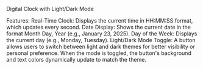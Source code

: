 Digital Clock with Light/Dark Mode

Features:
Real-Time Clock: Displays the current time in HH:MM:SS format, which updates every second.
Date Display: Shows the current date in the format Month Day, Year (e.g., January 23, 2025).
Day of the Week: Displays the current day (e.g., Monday, Tuesday).
Light/Dark Mode Toggle: A button allows users to switch between light and dark themes for better visibility or personal preference.
When the mode is toggled, the button's background and text colors dynamically update to match the theme.
